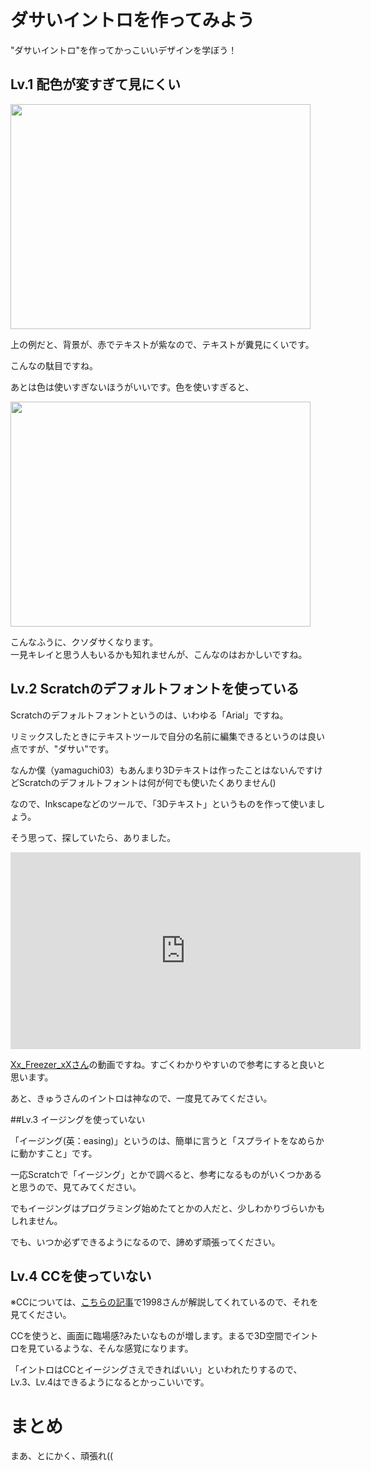 <html>
<body>
    
# ダサいイントロを作ってみよう

"ダサいイントロ"を作ってかっこいいデザインを学ぼう！

## Lv.1 配色が変すぎて見にくい

<img src="https://1998ky262.github.io/Scratch-intro-com/images/exsample1.png" height="360" width="480">

上の例だと、背景が、赤でテキストが紫なので、テキストが糞見にくいです。

こんなの駄目ですね。
    
あとは色は使いすぎないほうがいいです。色を使いすぎると、
    
<img src="https://1998ky262.github.io/Scratch-intro-com/images/example2.png" height="360" width="480">

こんなふうに、クソダサくなります。<br>一見キレイと思う人もいるかも知れませんが、こんなのはおかしいですね。

## Lv.2 Scratchのデフォルトフォントを使っている

Scratchのデフォルトフォントというのは、いわゆる「Arial」ですね。

リミックスしたときにテキストツールで自分の名前に編集できるというのは良い点ですが、"ダサい"です。

なんか僕（yamaguchi03）もあんまり3Dテキストは作ったことはないんですけどScratchのデフォルトフォントは何が何でも使いたくありません()

なので、Inkscapeなどのツールで、「3Dテキスト」というものを作って使いましょう。

そう思って、探していたら、ありました。
<iframe width="560" height="315" src="https://www.youtube.com/embed/85KKlC6_6Xc" title="YouTube video player" frameborder="0" allow="accelerometer; autoplay; clipboard-write; encrypted-media; gyroscope; picture-in-picture" allowfullscreen></iframe>
  
<a href="https://scratch.mit.edu/users/xX_Freezer_Xx/" target="_blank">Xx_Freezer_xXさん</a>の動画ですね。すごくわかりやすいので参考にすると良いと思います。

あと、きゅうさんのイントロは神なので、一度見てみてください。

##Lv.3 イージングを使っていない

「イージング(英：easing)」というのは、簡単に言うと「スプライトをなめらかに動かすこと」です。
  
一応Scratchで「イージング」とかで調べると、参考になるものがいくつかあると思うので、見てみてください。
  
でもイージングはプログラミング始めたてとかの人だと、少しわかりづらいかもしれません。
  
でも、いつか必ずできるようになるので、諦めず頑張ってください。

## Lv.4 CCを使っていない

※CCについては、<a href="https://1998ky262.github.io/Scratch-intro-com/article/CC" target="_blank">こちらの記事</a>で1998さんが解説してくれているので、それを見てください。

CCを使うと、画面に臨場感?みたいなものが増します。まるで3D空間でイントロを見ているような、そんな感覚になります。

「イントロはCCとイージングさえできればいい」といわれたりするので、Lv.3、Lv.4はできるようになるとかっこいいです。
# まとめ
まあ、とにかく、頑張れ((
<script src="../include.js"></script>
</body>
</html>
